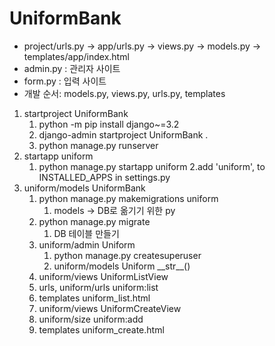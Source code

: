 # UniformBank
- project/urls.py -> app/urls.py -> views.py -> models.py -> templates/app/index.html
- admin.py : 관리자 사이트
- form.py : 입력 사이트
- 개발 순서: models.py, views.py, urls.py, templates
1. startproject UniformBank
    1. python -m pip install django~=3.2
    2. django-admin startproject UniformBank .
    3. python manage.py runserver
2. startapp uniform
   1. python manage.py startapp uniform
   2.add 'uniform', to INSTALLED_APPS in settings.py
3. uniform/models UniformBank
   1. python manage.py makemigrations uniform
      1. models -> DB로 옮기기 위한 py
   2. python manage.py migrate
      1. DB 테이블 만들기
   3. uniform/admin Uniform
      1. python manage.py createsuperuser
      2. uniform/models Uniform \_\_str\_\_()
   4. uniform/views UniformListView
   5. urls, uniform/urls uniform:list
   6. templates uniform_list.html
   7. uniform/views UniformCreateView
   8. uniform/size uniform:add
   9. templates uniform_create.html
   